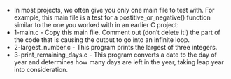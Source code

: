 <ul>
<li>In most projects, we often give you only one main file to test with. For example, this main file is a test for a postitive_or_negative() function similar to the one you worked with in an earlier C project:</li>
<li>1-main.c - Copy this main file. Comment out (don’t delete it!) the part of the code that is causing the output to go into an infinite loop.</li>
<li>2-largest_number.c - This program prints the largest of three integers.</li>
<li>3-print_remaining_days.c - This program converts a date to the day of year and determines how many days are left in the year, taking leap year into consideration.</li>
</ul>
